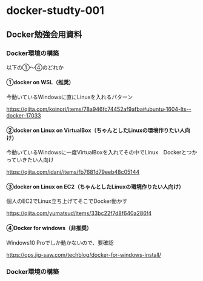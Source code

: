 # docker-studty-001

## Docker勉強会用資料

### Docker環境の構築

以下の①～④のどれか

#### ①docker on WSL（推奨）

今動いているWindowsに直にLinuxを入れるパターン

https://qiita.com/koinori/items/78a946fc74452af9afba#ubuntu-1604-lts--docker-17033

#### ②docker on Linux on VirtualBox（ちゃんとしたLinuxの環境作りたい人向け）

今動いているWindowsに一度VirtualBoxを入れてその中でLinux　Dockerとつかっていきたい人向け

https://qiita.com/idani/items/fb7681d79eeb48c05144

#### ③docker on Linux on EC2（ちゃんとしたLinuxの環境作りたい人向け）

個人のEC2でLinux立ち上げてそこでDocker動かす

https://qiita.com/yumatsud/items/33bc22f7d8f640a286f4

#### ④Docker for windows（非推奨）

Windows10 Proでしか動かないので、要確認

https://ops.jig-saw.com/techblog/docker-for-windows-install/


### Docker環境の構築

